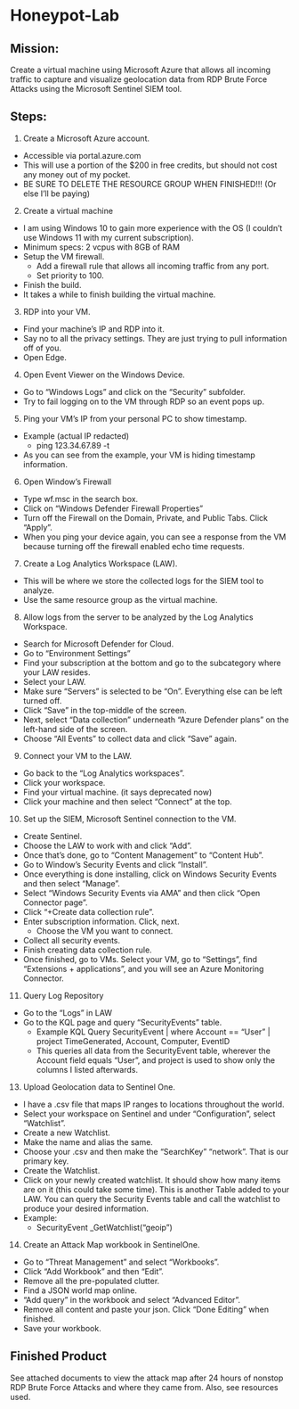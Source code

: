 # Honeypot-Lab

## Mission:
Create a virtual machine using Microsoft Azure that allows all incoming traffic to capture and visualize geolocation data from RDP Brute Force Attacks using the Microsoft Sentinel SIEM tool.

## Steps:
1.	Create a Microsoft Azure account.
- Accessible via portal.azure.com
- This will use a portion of the $200 in free credits, but should not cost any money out of my pocket.
- BE SURE TO DELETE THE RESOURCE GROUP WHEN FINISHED!!! (Or else I’ll be paying)
2.	Create a virtual machine
- I am using Windows 10 to gain more experience with the OS (I couldn’t use Windows 11  with my current subscription).
- Minimum specs: 2 vcpus with 8GB of RAM
- Setup the VM firewall.
  - Add a firewall rule that allows all incoming traffic from any port.
  - Set priority to 100.
- Finish the build.
- It takes a while to finish building the virtual machine.
3.	RDP into your VM.
- Find your machine’s IP and RDP into it.
- Say no to all the privacy settings. They are just trying to pull information off of you.
- Open Edge.
4.	Open Event Viewer on the Windows Device.
- Go to “Windows Logs” and click on the “Security” subfolder.
- Try to fail logging on to the VM through RDP so an event pops up.
5.	Ping your VM’s IP from your personal PC to show timestamp.
- Example (actual IP redacted)
  - ping 123.34.67.89 -t
- As you can see from the example, your VM is hiding timestamp information.
6.	Open Window’s Firewall
- Type wf.msc in the search box.
- Click on “Windows Defender Firewall Properties”
- Turn off the Firewall on the Domain, Private, and Public Tabs. Click “Apply”.
- When you ping your device again, you can see a response from the VM because turning off the firewall enabled echo time requests.
7.	Create a Log Analytics Workspace (LAW).
- This will be where we store the collected logs for the SIEM tool to analyze.
- Use the same resource group as the virtual machine.
8.	Allow logs from the server to be analyzed by the Log Analytics Workspace.
- Search for Microsoft Defender for Cloud.
- Go to “Environment Settings”
- Find your subscription at the bottom and go to the subcategory where your LAW resides.
- Select your LAW.
- Make sure “Servers” is selected to be “On”. Everything else can be left turned off.
- Click “Save” in the top-middle of the screen.
- Next, select “Data collection” underneath “Azure Defender plans” on the left-hand side of the screen.
- Choose “All Events” to collect data and click “Save” again.
9.	Connect your VM to the LAW.
- Go back to the “Log Analytics workspaces”.
- Click your workspace.
- Find your virtual machine. (it says deprecated now)
- Click your machine and then select “Connect” at the top.
10.	Set up the SIEM, Microsoft Sentinel connection to the VM.
- Create Sentinel.
- Choose the LAW to work with and click “Add”.
- Once that’s done, go to “Content Management” to “Content Hub”.
- Go to Window’s Security Events and click “Install”.
- Once everything is done installing, click on Windows Security Events and then select “Manage”.
- Select “Windows Security Events via AMA” and then click “Open Connector page”.
- Click “+Create data collection rule”.
- Enter subscription information. Click, next.
  - Choose the VM you want to connect.
- Collect all security events.
- Finish creating data collection rule.
- Once finished, go to VMs. Select your VM, go to “Settings”, find “Extensions + applications”, and you will see an Azure Monitoring Connector.
11.	Query Log Repository
- Go to the “Logs” in LAW
- Go to the KQL page and query “SecurityEvents” table.
  - Example KQL Query
  SecurityEvent
  | where Account == “User”
  | project TimeGenerated, Account, Computer, EventID
  - This queries all data from the SecurityEvent table, wherever the Account field equals “User”, and project is used to show only the columns I listed afterwards.
13.	Upload Geolocation data to Sentinel One.
- I have a .csv file that maps IP ranges to locations throughout the world.
- Select your workspace on Sentinel and under “Configuration”, select “Watchlist”.
- Create a new Watchlist.
- Make the name and alias the same.
- Choose your .csv and then make the “SearchKey” “network”. That is our primary key.
- Create the Watchlist.
- Click on your newly created watchlist. It should show how many items are on it (this could take some time). This is another Table added to your LAW. You can query the Security Events table and call the watchlist to produce your desired information.
- Example:
  - SecurityEvent
_GetWatchlist(“geoip”)
14.	Create an Attack Map workbook in SentinelOne.
- Go to “Threat Management” and select “Workbooks”.
- Click “Add Workbook” and then “Edit”.
- Remove all the pre-populated clutter.
- Find a JSON world map online. 
- “Add query” in the workbook and select “Advanced Editor”.
- Remove all content and paste your json. Click “Done Editing” when finished.
- Save your workbook.

## Finished Product
See attached documents to view the attack map after 24 hours of nonstop RDP Brute Force Attacks and where they came from. Also, see resources used.

